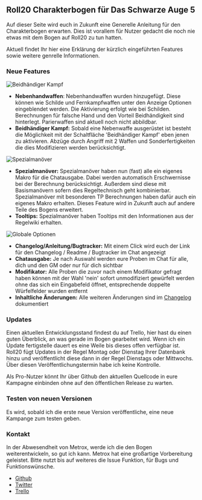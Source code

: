 ## Roll20 Charakterbogen für Das Schwarze Auge 5

Auf dieser Seite wird euch in Zukunft eine Generelle Anleitung für den Charakterbogen erwarten. Dies ist vorallem für Nutzer gedacht die noch nie etwas mit dem Bogen auf Roll20 zu tun hatten.

Aktuell findet Ihr hier eine Erklärung der kürzlich eingeführten Features sowie weitere genrelle Informationen.

### Neue Features

![Beidhändiger Kampf](https://i.imgur.com/8ytS1Zu.png)
 * **Nebenhandwaffen**: Nebenhandwaffen wurden hinzugefügt. Diese können wie Schilde und Fernkampfwaffen unter den Anzeige Optionen eingeblendet werden. Die Aktivierung erfolgt wie bei Schilden. Berechnungen für falsche Hand und den Vorteil Beidhändigkeit sind hinterlegt. Parierwaffen sind aktuell noch nicht abbildbar.
 * **Beidhändiger Kampf:** Sobald eine Nebenwaffe ausgerüstet ist besteht die Möglichkeit mit der Schaltfläche 'Beidhändiger Kampf' eben jenen zu aktivieren. Abzüge durch Angriff mit 2 Waffen und Sonderfertigkeiten die dies Modifizieren werden berücksichtigt.
 
![Spezialmanöver](https://i.imgur.com/4n5EHku.png)
 * **Spezialmanöver:** Spezialmanöver haben nun (fast) alle ein eigenes Makro für die Chatausgabe. Dabei werden automatisch Erschwernisse bei der Berechnung berücksichtigt. Außerdem sind diese mit Basismanövern sofern dies Regeltechnisch geht kombinierbar. Spezialmanöver mit besonderen TP Berechnungen haben dafür auch ein eigenes Makro erhalten. Dieses Feature wird in Zukunft auch auf andere Teile des Bogens erweitert.
 * **Tooltips:** Spezialmanöver haben Tooltips mit den Informationen aus der Regelwiki erhalten.

![Globale Optionen](https://i.imgur.com/GpYN42a.png)
 * **Changelog/Anleitung/Bugtracker:** Mit einem Click wird euch der Link für den Changelog / Readme / Bugtracker im Chat angezeigt
 * **Chatausgabe:** Je nach Auswahl werden eure Proben im Chat für alle, dich und den GM oder nur für dich sichtbar
 * **Modifikator:** Alle Proben die zuvor nach einem Modifikator gefragt haben können mit der Wahl 'nein' sofort unmodifiziert gewürfelt werden ohne das sich ein Eingabefeld öffnet, entsprechende doppelte Würfelfelder wurden entfernt
 * **Inhaltliche Änderungen:** Alle weiteren Änderungen sind im [Changelog](https://github.com/Turkelton/roll20-character-sheets/blob/master/Das_Schwarze_Auge_5/changelog.md) dokumentiert

### Updates
Einen aktuellen Entwicklungsstand findest du auf Trello, hier hast du einen guten Überblick, an was gerade im Bogen gearbeitet wird.
Wenn ich ein Update fertigstelle dauert es eine Weile bis dieses offen verfügbar ist. Roll20 fügt Updates in der Regel Montag oder Dienstag Ihrer Datenbank hinzu und veröffentlicht diese dann in der Regel Dienstags oder Mittwochs. Über diesen Veröffentlichungstermin habe ich keine Kontrolle.

Als Pro-Nutzer könnt Ihr über Github den aktuellen Quellcode in eure Kampagne einbinden ohne auf den öffentlichen Release zu warten.


### Testen von neuen Versionen


Es wird, sobald ich die erste neue Version veröffentliche, eine neue Kampange zum testen geben.

### Kontakt

In der Abwesendheit von Metrox, werde ich die den Bogen weiterentwickeln, so gut ich kann. Metrox hat eine großartige Vorbereitung geleistet. Bitte nutzt bis auf weiteres die Issue Funktion, für Bugs und Funktionswünsche. 

* [Github](https://github.com/Turkelton/roll20-character-sheets/issues)
* [Twitter](https://twitter.com/MrTurkelton)
* [Trello](https://trello.com/b/EhQ5UyU9/roll-20-dsa-5-modul)
